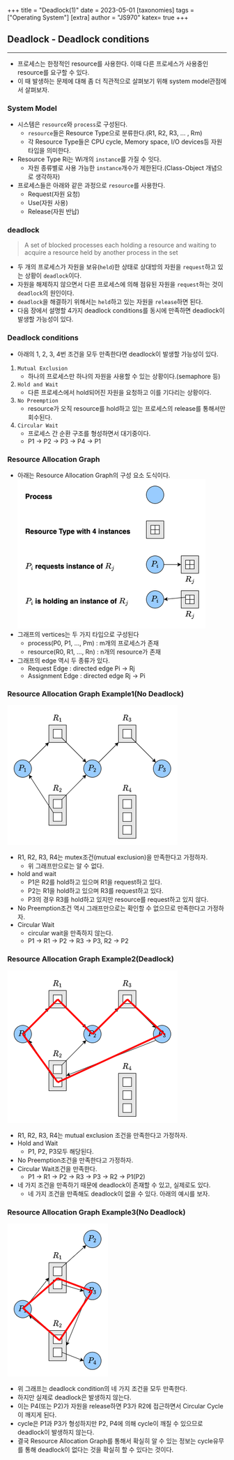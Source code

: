 +++
title = "Deadlock(1)"
date = 2023-05-01
[taxonomies]
tags = ["Operating System"]
[extra]
author = "JS970"
katex= true
+++
## Deadlock - Deadlock conditions
---
- 프로세스는 한정적인 resource를 사용한다. 이때 다른 프로세스가 사용중인 resource를 요구할 수 있다.
- 이 때 발생하는 문제에 대해 좀 더 직관적으로 살펴보기 위해 system model관점에서 살펴보자.

### System Model
- 시스템은 `resource`와 `process`로 구성된다.
	- `resource`들은 Resource Type으로 분류한다.(R1, R2, R3, ... , Rm)
	- 각 Resource Type들은 CPU cycle, Memory space, I/O devices등 자원 타입을 의미한다.
- Resource Type Ri는 Wi개의 `instance`를 가질 수 잇다.
	- 자원 종류별로 사용 가능한 `instance`개수가 제한된다.(Class-Object 개념으로 생각하자)
- 프로세스들은 아래와 같은 과정으로 `resource`를 사용한다.
	- Request(자원 요청)
	- Use(자원 사용)
	- Release(자원 반납)

### deadlock
> A set of blocked processes each holding a resource and waiting to acquire a resource held by another process in the set
- 두 개의 프로세스가 자원을 보유(`held`)한 상태로 상대방의 자원을 `request`하고 있는 상황이 `deadlock`이다.
- 자원을 해제하지 않으면서 다른 프로세스에 의해 점유된 자원을 `request`하는 것이 `deadlock`의 원인이다.
- `deadlock`을 해결하기 위해서는 `held`하고 있는 자원을 `release`하면 된다.
- 다음 장에서 설명할 4가지 deadlock conditions를 동시에 만족하면 deadlock이 발생할 가능성이 있다.

### Deadlock conditions
- 아래의 1, 2, 3, 4번 조건을 모두 만족한다면 deadlock이 발생할 가능성이 있다.
1. `Mutual Exclusion`
	- 하나의 프로세스만 하나의 자원을 사용할 수 있는 상황이다.(semaphore 등)
2. `Hold and Wait`
	- 다른 프로세스에서 hold되어진 자원을 요청하고 이를 기다리는 상황이다.
3. `No Preemption`
	- resource가 오직 resource를 hold하고 있는 프로세스의 release를 통해서만 회수된다.
4. `Circular Wait`
	- 프로세스 간 순환 구조를 형성하면서 대기중이다.
	- P1 -> P2 -> P3 -> P4 -> P1

### Resource Allocation Graph
- 아래는 Resource Allocation Graph의 구성 요소 도식이다.![Allocation Graph Consistents](/image/OS/resourceAllocationElements.png)
- 그래프의 vertices는 두 가지 타입으로 구성된다
	- process(P0, P1, ..., Pm) : m개의 프로세스가 존재
	- resource(R0, R1, ..., Rn) : n개의 resource가 존재
- 그래프의 edge 역시 두 종류가 있다.
	- Request Edge : directed edge Pi -> Rj
	- Assignment Edge : directed edge Rj -> Pi

### Resource Allocation Graph Example1(No Deadlock)
![Resouurce Allocation Graph Example(No Deadlock)](/image/OS/resourceAllocationGraphNoDeadlock.png)
- R1, R2, R3, R4는 mutex조건(mutual exclusion)을 만족한다고 가정하자.
	- 위 그래프만으로는 알 수 없다.
- hold and wait
	- P1은 R2를 hold하고 있으며 R1을 request하고 있다.
	- P2는 R1을 hold하고 있으며 R3를 request하고 있다.
	- P3의 경우 R3를 hold하고 있지만 resource를 request하고 있지 않다.
- No Preemption조건 역시 그래프만으로는 확인할 수 없으므로 만족한다고 가정하자.
- Circular Wait
	- circular wait을 만족하지 않는다.
	- P1 -> R1 -> P2 -> R3 -> P3, R2 -> P2

### Resource Allocation Graph Example2(Deadlock)
![Resource Allocation Graph with Deadlock](/image/OS/resourceAllocationGraphDeadlock.png)
- R1, R2, R3, R4는 mutual exclusion 조건을 만족한다고 가정하자.
- Hold and Wait
	- P1, P2, P3모두 해당된다.
- No Preemption조건을 만족한다고 가정하자.
- Circular Wait조건을 만족한다.
	- P1 -> R1 -> P2 -> R3 -> P3 -> R2 -> P1(P2)
- 네 가지 조건을 만족하기 때문에 deadlock이 존재할 수 있고, 실제로도 있다.
	- 네 가지 조건을 만족해도 deadlock이 없을 수 있다. 아래의 예시를 보자.

### Resource Allocation Graph Example3(No Deadlock)
![No Deadlock with deadlock conditions](/image/OS/resourceAllocationGraphCircleNoDeadlock.png)
- 위 그래프는 deadlock condition의 네 가지 조건을 모두 만족한다. 
- 하지만 실제로 deadlock은 발생하지 않는다.
- 이는 P4(또는 P2)가 자원을 release하면 P3가 R2에 접근하면서 Circular Cycle이 깨지게 된다.
- cycle은 P1과 P3가 형성하지만 P2, P4에 의해 cycle이 깨질 수 있으므로 deadlock이 발생하지 않는다.
- 결국 Resource Allocation Graph를 통해서 확실히 알 수 있는 정보는 cycle유무를 통해 deadlock이 없다는 것을 확실히 할 수 있다는 것이다.